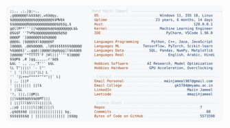 <picture>
  <source srcset="https://raw.githubusercontent.com/mmazinjameel/mmazinjameel/main/dark_mode.svg?v=1747628346" media="(prefers-color-scheme: dark)">
  <img src="https://raw.githubusercontent.com/mmazinjameel/mmazinjameel/main/light_mode.svg?v=1747628346">
</picture>
